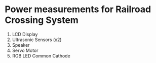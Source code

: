 # Power measurements for Railroad Crossing System

1. LCD Display
2. Ultrasonic Sensors (x2)
3. Speaker
4. Servo Motor
5. RGB LED Common Cathode
